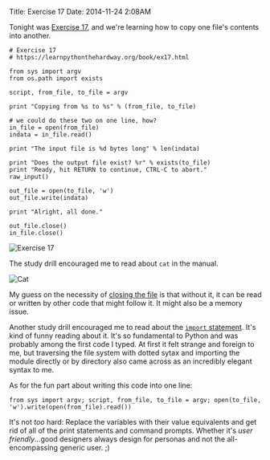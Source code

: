 Title: Exercise 17
Date: 2014-11-24 2:08AM

Tonight was [Exercise 17](https://learnpythonthehardway.org/book/ex17.html), and we're learning how to copy one file's contents into another.

```
# Exercise 17
# https://learnpythonthehardway.org/book/ex17.html

from sys import argv
from os.path import exists

script, from_file, to_file = argv

print "Copying from %s to %s" % (from_file, to_file)

# we could do these two on one line, how?
in_file = open(from_file)
indata = in_file.read()

print "The input file is %d bytes long" % len(indata)

print "Does the output file exist? %r" % exists(to_file)
print "Ready, hit RETURN to continue, CTRL-C to abort."
raw_input()

out_file = open(to_file, 'w')
out_file.write(indata)

print "Alright, all done."

out_file.close()
in_file.close()
```

![Exercise 17]({filename}/images/ex17.png "Exercise 17")

The study drill encouraged me to read about `cat` in the manual.

![Cat]({filename}/images/cat-man.png "Cat")

My guess on the necessity of [closing the file](https://docs.python.org/2/library/stdtypes.html#file.close) is that without it, it can be read or written by other code that might follow it. It might also be a memory issue.

Another study drill encouraged me to read about the [`import` statement](https://docs.python.org/2/reference/simple_stmts.html#import). It's kind of funny reading about it. It's so fundamental to Python and was probably among the first code I typed. At first it felt strange and foreign to me, but traversing the file system with dotted sytax and importing the module directly or by directory also came across as an incredibly elegant syntax to me.

As for the fun part about writing this code into one line:

```
from sys import argv; script, from_file, to_file = argv; open(to_file, 'w').write(open(from_file).read())
```

It's not *too* hard: Replace the variables with their value equivalents and get rid of all of the print statements and command prompts. Whether it's *user friendly*...good designers always design for personas and not the all-encompassing generic user. ;)

